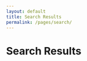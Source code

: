 ```yaml
---
layout: default
title: Search Results
permalink: /pages/search/
---
```


<div class="search-results">
    <h1>Search Results</h1>
    <div id="search-info"></div>
    <div id="results-container"></div>
</div> 
